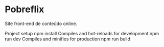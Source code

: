 # Pobreflix
Site front-end de conteúdo online.

Project setup
npm install
Compiles and hot-reloads for development
npm run dev
Compiles and minifies for production
npm run build
